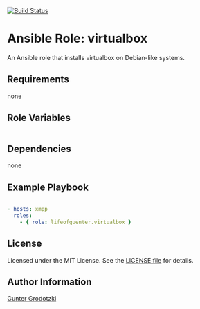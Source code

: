 [![Build Status](https://travis-ci.org/lifeofguenter/ansible-role-virtualbox.svg?branch=master)](https://travis-ci.org/lifeofguenter/ansible-role-virtualbox)

# Ansible Role: virtualbox

An Ansible role that installs virtualbox on Debian-like systems.

## Requirements

none

## Role Variables

```yaml


```

## Dependencies

none

## Example Playbook

```yaml

- hosts: xmpp
  roles:
    - { role: lifeofguenter.virtualbox }
```

## License

Licensed under the MIT License. See the [LICENSE file](LICENSE) for details.

## Author Information

[Gunter Grodotzki](https://lifeofguenter.de)
